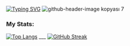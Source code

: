 [![Typing SVG](https://readme-typing-svg.demolab.com?font=Odibee+Sans&size=35&duration=3000&pause=100&color=FFFFFF&repeat=false&width=435&lines=Hey+you+!;I'm+Berat+Ridvan+Asilturk..;..an+iOS+Developer+;Let's+eat%2C+sleep+and+more+coding..;..and+more+smile.+%E3%83%83;We+can+do+that+mate+!+%F0%9F%A4%9C%F0%9F%8F%BB%F0%9F%A4%9B%F0%9F%8F%BB;Isn't+it%3F+)](https://git.io/typing-svg)
![github-header-image kopyası 7](https://github.com/beratridvanasilturk/beratridvanasilturk/assets/99040236/7ff15225-9607-4fd8-a069-62c3188ae61c)
### My Stats:
[![Top Langs](https://github-readme-stats.vercel.app/api/top-langs/?username=beratridvanasilturk&layout=compact&theme=vision-friendly-dark)](https://github.com/anuraghazra/github-readme-stats)
 ___ [![GitHub Streak](https://github-readme-streak-stats.herokuapp.com?user=beratridvanasilturk&theme=dark&date_format=j%2Fn%5B%2FY%5D&mode=weekly&fire=FF0000&background=000000&currStreakNum=FFF300&stroke=FF0000C0&ring=00FFEB&sideNums=FF5959)](https://git.io/streak-stats)
 
